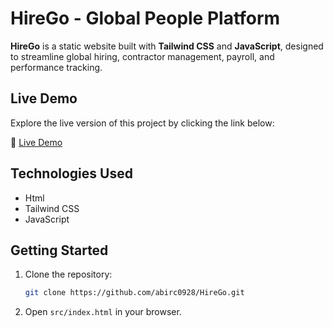 # HireGo - Global People Platform

**HireGo** is a static website built with **Tailwind CSS** and **JavaScript**, designed to streamline global hiring, contractor management, payroll, and performance tracking.

## Live Demo

Explore the live version of this project by clicking the link below:

🔗 [Live Demo](https://cheerful-donut-d09c5f.netlify.app/)

## Technologies Used

- Html
- Tailwind CSS
- JavaScript

## Getting Started

1. Clone the repository:
   ```bash
   git clone https://github.com/abirc0928/HireGo.git
   ```
2. Open `src/index.html` in your browser.



